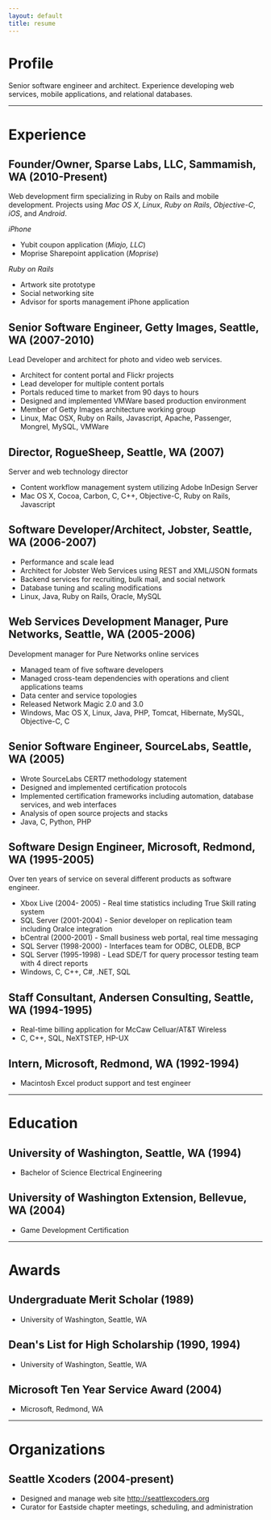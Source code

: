 ```yaml
---
layout: default
title: resume
---
```



Profile
=======

Senior software engineer and architect. Experience developing web services, mobile applications, and relational databases.

---

Experience
==========

Founder/Owner, Sparse Labs, LLC, Sammamish, WA (2010-Present)
-------------------------------------------------------------

Web development firm specializing in Ruby on Rails and mobile development. Projects using *Mac OS X*, *Linux*, *Ruby on Rails*, *Objective-C*, *iOS*, and *Android*.
                              
*iPhone*

*  Yubit coupon application (*Miajo, LLC*)
*  Moprise Sharepoint application (*Moprise*)

*Ruby on Rails*

*  Artwork site prototype
*  Social networking site
*  Advisor for sports management iPhone application


Senior Software Engineer, Getty Images, Seattle, WA (2007-2010)
---------------------------------------------------------------

Lead Developer and architect for photo and video web services.

*  Architect for content portal and Flickr projects
*  Lead developer for multiple content portals
*  Portals reduced time to market from 90 days to hours
*  Designed and implemented VMWare based production environment
*  Member of Getty Images architecture working group
*  Linux, Mac OSX, Ruby on Rails, Javascript, Apache, Passenger, Mongrel, MySQL, VMWare


Director, RogueSheep, Seattle, WA (2007)
----------------------------------------

Server and web technology director

*  Content workflow management system utilizing Adobe InDesign Server
*  Mac OS X, Cocoa, Carbon, C, C++, Objective-C, Ruby on Rails, Javascript


Software Developer/Architect, Jobster, Seattle, WA (2006-2007)
--------------------------------------------------------------

*  Performance and scale lead
*  Architect for Jobster Web Services using REST and XML/JSON formats
*  Backend services for recruiting, bulk mail, and social network
*  Database tuning and scaling modifications
*  Linux, Java, Ruby on Rails, Oracle, MySQL


Web Services Development Manager, Pure Networks, Seattle, WA (2005-2006)
------------------------------------------------------------------------

Development manager for Pure Networks online services

*  Managed team of five software developers
*  Managed cross-team dependencies with operations and client applications teams
*  Data center and service topologies
*  Released Network Magic 2.0 and 3.0
*  Windows, Mac OS X, Linux, Java, PHP, Tomcat, Hibernate, MySQL, Objective-C, C


Senior Software Engineer, SourceLabs, Seattle, WA (2005)
--------------------------------------------------------

*  Wrote SourceLabs CERT7 methodology statement
*  Designed and implemented certification protocols
*  Implemented certification frameworks including automation, database services, and web interfaces
*  Analysis of open source projects and stacks
*  Java, C, Python, PHP


Software Design Engineer, Microsoft, Redmond, WA (1995-2005)
------------------------------------------------------------

Over ten years of service on several different products as software engineer.

*  Xbox Live (2004- 2005) - Real time statistics including True Skill rating system
*  SQL Server (2001-2004) - Senior developer on replication team including Oralce integration
*  bCentral (2000-2001)   - Small business web portal, real time messaging
*  SQL Server (1998-2000) - Interfaces team for ODBC, OLEDB, BCP
*  SQL Server (1995-1998) - Lead SDE/T for query processor testing team with 4 direct reports
*  Windows, C, C++, C#, .NET, SQL


Staff Consultant, Andersen Consulting, Seattle, WA (1994-1995)
--------------------------------------------------------------

*  Real-time billing application for McCaw Celluar/AT&T Wireless
*  C, C++, SQL, NeXTSTEP, HP-UX


Intern, Microsoft, Redmond, WA (1992-1994)
------------------------------------------

*  Macintosh Excel product support and test engineer


---


Education
=========

University of Washington, Seattle, WA (1994)
--------------------------------------------

*  Bachelor of Science Electrical Engineering


University of Washington Extension, Bellevue, WA (2004)
-------------------------------------------------------

*  Game Development Certification


---


Awards
======

Undergraduate Merit Scholar (1989)
----------------------------------

*  University of Washington, Seattle, WA


Dean's List for High Scholarship (1990, 1994)
---------------------------------------------

*  University of Washington, Seattle, WA


Microsoft Ten Year Service Award (2004)
---------------------------------------

*  Microsoft, Redmond, WA


---

Organizations
=============

Seattle Xcoders (2004-present)
------------------------------

*  Designed and manage web site <http://seattlexcoders.org>
*  Curator for Eastside chapter meetings, scheduling, and administration

